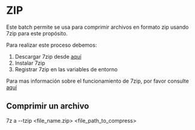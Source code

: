# ZIP

Este batch permite se usa para comprimir archivos en formato zip usando 7zip para este propósito.

Para realizar este proceso debemos:

1. Descargar 7zip desde [aquí](https://www.7-zip.org/download.html)
2. Instalar 7zip
3. Registrar 7zip en las variables de entorno

Para mas información sobre el funcionamiento de 7zip, por favor consulte [aquí](https://7ziphelp.com/7zip-command-line)

## Comprimir un archivo

7z a --tzip <file_name.zip> <file_path_to_compress>
